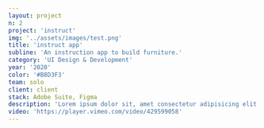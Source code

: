 ```yaml
---
layout: project
n: 2
project: 'instruct'
img: '../assets/images/test.png'
title: 'instruct app'
subline: 'An instruction app to build furniture.'
category: 'UI Design & Development'
year: '2020'
color: '#B8D3F3'
team: solo
client: client
stack: Adobe Suite, Figma
description: 'Lorem ipsum dolor sit, amet consectetur adipisicing elit. Fugiat a quibusdam eligendi id fuga non labore laboriosam tenetur repellat accusantium doloribus harum accusamus aperiam, eum reprehenderit, magni itaque incidunt odio! Lorem ipsum dolor sit, amet consectetur adipisicing elit. Fugiat a quibusdam eligendi id fuga non labore laboriosam tenetur repellat accusantium doloribus harum accusamus aperiam, eum reprehenderit, magni itaque incidunt odio!'
video: 'https://player.vimeo.com/video/429599058'
---
```

